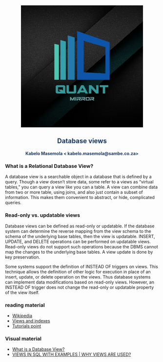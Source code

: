 <p align="center" style="background-color:"><img src="https://raw.githubusercontent.com/quantmirror/notes/master/assets/logo.jpeg?token=GHSAT0AAAAAABSSDUBE4DOCZIWGTDVZ4AZ6YSDD4FQ"  width="400"></p>
<p align="center"><h2 style="color: #193967; text-align: center">
    Database views
</h2></p>
<p align="center"><h4 style="color: #193967; text-align: center">
    Kabelo Masemola < kabelo.masemola@sambe.co.za>
</h4></p>

### What is a Relational Database View?
A database view is a searchable object in a database that is defined by a query. 
Though a view doesn’t store data, some refer to a views as “virtual tables,” you can query a view like you can a table.
A view can combine data from two or more table, using joins, and also just contain
a subset of information.  This makes them convenient to abstract, or hide, complicated queries.

### Read-only vs. updatable views
Database views can be defined as read-only or updatable. If the database system can determine the reverse mapping from the view schema 
to the schema of the underlying base tables, then the view is updatable. INSERT, UPDATE, and DELETE operations can be performed on updatable views.
Read-only views do not support such operations because the DBMS cannot map the changes to the underlying base tables.
A view update is done by key preservation.

Some systems support the definition of INSTEAD OF triggers on views. 
This technique allows the definition of other logic for execution in place of an insert, update, or delete operation on the views. 
Thus database systems can implement data modifications based on read-only views. However, an INSTEAD OF trigger does not change the read-only 
or updatable property of the view itself.


### reading material
- <a href="https://en.wikipedia.org/wiki/View_(SQL)"> Wikipedia</a>
- <a href="https://web.csulb.edu/colleges/coe/cecs/dbdesign/dbdesign.php?page=sql/views.php"> Views and indexes</a>
- <a href="https://www.tutorialspoint.com/sql/sql-using-views.htm"> Tutorials point</a>

### Visual material
- <a href="https://www.youtube.com/watch?v=PI8UrOAZs2U"> What is a Database View?</a>
- <a href="https://www.youtube.com/watch?v=zUj1dH4IFPI"> VIEWS IN SQL WITH EXAMPLES | WHY VIEWS ARE USED?</a>
